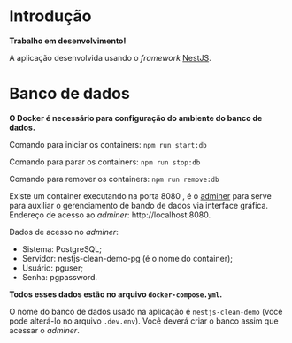 # Introdução
**Trabalho em desenvolvimento!**

A aplicação desenvolvida usando o *framework* [NestJS](https://docs.nestjs.com/).

# Banco de dados
**O Docker é necessário para configuração do ambiente do banco de dados.**

Comando para iniciar os containers: `npm run start:db`

Comando para parar os containers: `npm run stop:db`

Comando para remover os containers: `npm run remove:db`

Existe um container executando na porta 8080 , é o [adminer](https://hub.docker.com/_/adminer) para serve para auxiliar o gerenciamento de bando de dados via interface gráfica. Endereço de acesso ao *adminer*: http://localhost:8080.

Dados de acesso no *adminer*:
* Sistema: PostgreSQL;
* Servidor: nestjs-clean-demo-pg (é o nome do container);
* Usuário: pguser;
* Senha: pgpassword.

**Todos esses dados estão no arquivo `docker-compose.yml`.**

O nome do banco de dados usado na aplicação é `nestjs-clean-demo` (você pode alterá-lo no arquivo `.dev.env`). Você deverá criar o banco assim que acessar o *adminer*.